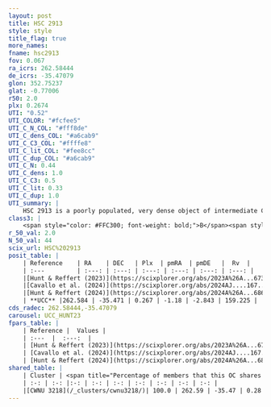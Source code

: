 ```yaml
---
layout: post
title: HSC 2913
style: style
title_flag: true
more_names: 
fname: hsc2913
fov: 0.067
ra_icrs: 262.58444
de_icrs: -35.47079
glon: 352.75237
glat: -0.77006
r50: 2.0
plx: 0.2674
UTI: "0.52"
UTI_COLOR: "#fcfee5"
UTI_C_N_COL: "#fff8de"
UTI_C_dens_COL: "#a6cab9"
UTI_C_C3_COL: "#ffffe8"
UTI_C_lit_COL: "#fee8cc"
UTI_C_dup_COL: "#a6cab9"
UTI_C_N: 0.44
UTI_C_dens: 1.0
UTI_C_C3: 0.5
UTI_C_lit: 0.33
UTI_C_dup: 1.0
UTI_summary: |
    HSC 2913 is a poorly populated, very dense object of intermediate C3 quality. It was recently reported in the literature. This object shares a large percentage of members with a later reported entry.
class3: |
    <span style="color: #FFC300; font-weight: bold;">B</span><span style="color: #FFC300; font-weight: bold;">B</span>
r_50_val: 2.0
N_50_val: 44
scix_url: HSC%202913
posit_table: |
    | Reference    | RA    | DEC   | Plx  | pmRA  | pmDE   |  Rv  |
    | :---         | :---: | :---: | :---: | :---: | :---: | :---: |
    |[Hunt & Reffert (2023)](https://scixplorer.org/abs/2023A%26A...673A.114H) | 262.581 | -35.476 | 0.278 | -1.127 | -2.825 | 64.269 |
    |[Cavallo et al. (2024)](https://scixplorer.org/abs/2024AJ....167...12C) | 262.592 | -35.467 | 0.269 | -- | -- | -- |
    |[Hunt & Reffert (2024)](https://scixplorer.org/abs/2024A%26A...686A..42H) | 262.581 | -35.476 | 0.278 | -1.127 | -2.825 | 64.269 |
    | **UCC** |262.584 | -35.471 | 0.267 | -1.18 | -2.843 | 159.225 | 
cds_radec: 262.58444,-35.47079
carousel: UCC_HUNT23
fpars_table: |
    | Reference |  Values |
    | :---  |  :---:  |
    | [Hunt & Reffert (2023)](https://scixplorer.org/abs/2023A%26A...673A.114H) | `AV50=5.488, diffAV50=2.67, MOD50=12.439, logAge50=8.316` |
    | [Cavallo et al. (2024)](https://scixplorer.org/abs/2024AJ....167...12C) | `AV50=5.47, dMod50=12.08, logAge50=8.18, [Fe/H]50=0.27` |
    | [Hunt & Reffert (2024)](https://scixplorer.org/abs/2024A%26A...686A..42H) | `MassJ=2368.07` |
shared_table: |
    | Cluster | <span title="Percentage of members that this OC shares with the ones listed">%</span>   | RA   | DEC   | Plx   | pmRA  | pmDE  | Rv | UTI |
    | :-: | :-: |:-: | :-: | :-: | :-: | :-: | :-: | :-: |
    |[CWNU 3218](/_clusters/cwnu3218/)| 100.0 | 262.59 | -35.47 | 0.28 | -1.18 | -2.86 | -5.37 |0.27 |
---
```

